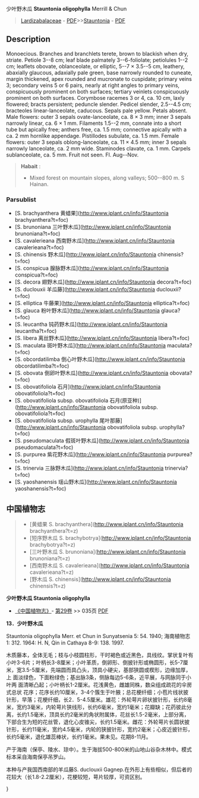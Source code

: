 少叶野木瓜 **Stauntonia oligophylla** Merrill & Chun

> [Lardizabalaceae](http://www.iplant.cn/info/Lardizabalaceae?t=foc) - [PDF](http://www.iplant.cn/foc/pdf/Lardizabalaceae.pdf)>>[Stauntonia](http://www.iplant.cn/info/Stauntonia?t=foc) - [PDF](http://www.iplant.cn/foc/pdf/Stauntonia.pdf)

## Description

Monoecious. Branches and branchlets terete, brown to blackish when dry, striate. Petiole 3--8 cm; leaf blade palmately 3--6-foliolate; petiolules 1--2 cm; leaflets obovate, oblanceolate, or elliptic, 5--7 × 3.5--5 cm, leathery, abaxially glaucous, adaxially pale green, base narrowly rounded to cuneate, margin thickened, apex rounded and mucronate to cuspidate; primary veins 3; secondary veins 5 or 6 pairs, nearly at right angles to primary veins, conspicuously prominent on both surfaces; tertiary veinlets conspicuously prominent on both surfaces. Corymbose racemes 3 or 4, ca. 10 cm, laxly flowered; bracts persistent; peduncle slender. Pedicel slender, 2.5--4.5 cm; bracteoles linear-lanceolate, caducous. Sepals pale yellow. Petals absent. Male flowers: outer 3 sepals ovate-lanceolate, ca. 8 × 3 mm; inner 3 sepals narrowly linear, ca. 6 × 1 mm. Filaments 1.5--2 mm, connate into a short tube but apically free; anthers free, ca. 1.5 mm; connective apically with a ca. 2 mm hornlike appendage. Pistillodes subulate, ca. 1.5 mm. Female flowers: outer 3 sepals oblong-lanceolate, ca. 11 × 4.5 mm; inner 3 sepals narrowly lanceolate, ca. 2 mm wide. Staminodes clavate, ca. 1 mm. Carpels sublanceolate, ca. 5 mm. Fruit not seen. Fl. Aug--Nov.

> **Habait** : 
>* Mixed forest on mountain slopes, along valleys; 500--800 m. S Hainan.

### Parsublist

* [S.  brachyanthera  黄蜡果](http://www.iplant.cn/info/Stauntonia brachyanthera?t=foc)
* [S.  brunoniana  三叶野木瓜](http://www.iplant.cn/info/Stauntonia brunoniana?t=foc)
* [S.  cavalerieana  西南野木瓜](http://www.iplant.cn/info/Stauntonia cavalerieana?t=foc)
* [S.  chinensis  野木瓜](http://www.iplant.cn/info/Stauntonia chinensis?t=foc)
* [S.  conspicua  腺脉野木瓜](http://www.iplant.cn/info/Stauntonia conspicua?t=foc)
* [S.  decora  翅野木瓜](http://www.iplant.cn/info/Stauntonia decora?t=foc)
* [S.  duclouxii  羊瓜藤](http://www.iplant.cn/info/Stauntonia duclouxii?t=foc)
* [S.  elliptica  牛藤果](http://www.iplant.cn/info/Stauntonia elliptica?t=foc)
* [S.  glauca  粉叶野木瓜](http://www.iplant.cn/info/Stauntonia glauca?t=foc)
* [S.  leucantha  钝药野木瓜](http://www.iplant.cn/info/Stauntonia leucantha?t=foc)
* [S.  libera  离丝野木瓜](http://www.iplant.cn/info/Stauntonia libera?t=foc)
* [S.  maculata  斑叶野木瓜](http://www.iplant.cn/info/Stauntonia maculata?t=foc)
* [S.  obcordatilimba  倒心叶野木瓜](http://www.iplant.cn/info/Stauntonia obcordatilimba?t=foc)
* [S.  obovata  倒卵叶野木瓜](http://www.iplant.cn/info/Stauntonia obovata?t=foc)
* [S.  obovatifoliola  石月](http://www.iplant.cn/info/Stauntonia obovatifoliola?t=foc)
* [S.  obovatifoliola subsp. obovatifoliola  石月(原亚种)](http://www.iplant.cn/info/Stauntonia obovatifoliola subsp. obovatifoliola?t=foc)
* [S.  obovatifoliola subsp. urophylla  尾叶那藤](http://www.iplant.cn/info/Stauntonia obovatifoliola subsp. urophylla?t=foc)
* [S.  pseudomaculata  假斑叶野木瓜](http://www.iplant.cn/info/Stauntonia pseudomaculata?t=foc)
* [S.  purpurea  紫花野木瓜](http://www.iplant.cn/info/Stauntonia purpurea?t=foc)
* [S.  trinervia  三脉野木瓜](http://www.iplant.cn/info/Stauntonia trinervia?t=foc)
* [S.  yaoshanensis  瑶山野木瓜](http://www.iplant.cn/info/Stauntonia yaoshanensis?t=foc)

## 中国植物志

> * [黄蜡果  S.  brachyanthera](http://www.iplant.cn/info/Stauntonia brachyanthera?t=z)
> * [短序野木瓜  S.  brachybotrya](http://www.iplant.cn/info/Stauntonia brachybotrya?t=z)
> * [三叶野木瓜  S.  brunoniana](http://www.iplant.cn/info/Stauntonia brunoniana?t=z)
> * [西南野木瓜  S.  cavalerieana](http://www.iplant.cn/info/Stauntonia cavalerieana?t=z)
> * [野木瓜  S.  chinensis](http://www.iplant.cn/info/Stauntonia chinensis?t=z)

**少叶野木瓜 Stauntonia oligophylla**

* [《中国植物志》](http://www.iplant.cn/frps)- [第29卷](http://www.iplant.cn/frps/vol/29) >> 035页 [PDF](http://www.iplant.cn/frps/pdf/29/035a.pdf)

**13．少叶野木瓜**

Stauntonia oligophylla Merr. et Chun in Sunyatsenia 5: 54. 1940; 海南植物志1: 312. 1964: H. N, Qin in Cathaya 8-9: 138. 1997.

木质藤本，全体无毛；枝与小枝圆柱形，干时褐色或近黑色，具线纹。掌状复叶有小叶3-6片；叶柄长3-8厘米；小叶革质，倒卵形、倒披针形或椭圆形，长5-7厘米，宽3.5-5厘米，先端圆而具凸头，顶具小硬尖，基部狭圆或楔形，边缘加厚，上 面淡绿色，下面粉绿色；基出脉3条，侧脉每边5-6条，近平展，与网脉同于小叶两 面清晰凸起；小叶柄长1-2厘米。花浅黄色，雌雄同株，数朵组成疏花的伞房式总状 花序；花序长约10厘米，3-4个簇生于叶腋；总花梗纤细；小苞片线状披针形，早落；花梗纤细，长2．5-4.5厘米。雄花：外轮萼片卵状披针形，长约8毫米，宽约3毫米，内轮萼片狭线形，长约6毫米，宽约1毫米；花瓣缺；花药彼此分离，长约1.5毫米，顶具长约2毫米的角状附属体，花丝长1.5-2毫米，上部分离，下部合生为短的花丝管，退化心皮锥尖，长约1.5毫米。雌花：外轮萼片长圆状披针形，长约11毫米，宽约4.5毫米，内轮的狭披针形，宽约2毫米；心皮近披针形，长约5毫米，退化雄蕊棒状，长约1毫米。果未见。花期8-11月。

产于海南（保亭、陵水、琼中）。生于海拔500-800米的山地山谷杂木林中。模式标本采自海南保亭吊罗山。

本种与产我国西南部的羊瓜藤S. duclouxii Gagnep.在外形上有些相似，但后者的花较大（长1.8-2.2厘米），花梗较短，萼片较厚，可资区别。

}